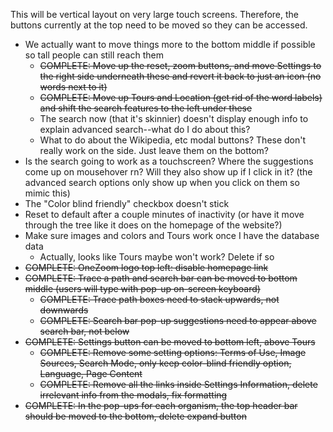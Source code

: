 This will be vertical layout on very large touch screens. Therefore, the buttons currently at the top need to be moved so they can be accessed.

- We actually want to move things more to the bottom middle if possible so tall people can still reach them
    - ~~COMPLETE: Move up the reset, zoom buttons, and move Settings to the right side underneath these and revert it back to just an icon (no words next to it)~~
    - ~~COMPLETE: Move up Tours and Location (get rid of the word labels) and shift the search features to the left under these~~
    - The search now (that it's skinnier) doesn't display enough info to explain advanced search--what do I do about this?
    - What to do about the Wikipedia, etc modal buttons? These don't really work on the side. Just leave them on the bottom?
- Is the search going to work as a touchscreen? Where the suggestions come up on mousehover rn? Will they also show up if I click in it? (the advanced search options only show up when you click on them so mimic this)
- The "Color blind friendly" checkbox doesn't stick
- Reset to default after a couple minutes of inactivity (or have it move through the tree like it does on the homepage of the website?)
- Make sure images and colors and Tours work once I have the database data
    - Actually, looks like Tours maybe won't work? Delete if so
- ~~COMPLETE: OneZoom logo top left: disable homepage link~~
- ~~COMPLETE: Trace a path and search bar can be moved to bottom middle (users will type with pop-up on-screen keyboard)~~
    - ~~COMPLETE: Trace path boxes need to stack upwards, not downwards~~
    - ~~COMPLETE: Search bar pop-up suggestions need to appear above search bar, not below~~
- ~~COMPLETE: Settings button can be moved to bottom left, above Tours~~
    - ~~COMPLETE: Remove some setting options: Terms of Use, Image Sources, Search Mode, only keep color-blind friendly option, Language, Page Content~~
    - ~~COMPLETE: Remove all the links inside Settings Information, delete irrelevant info from the modals, fix formatting~~
- ~~COMPLETE: In the pop-ups for each organism, the top header bar should be moved to the bottom, delete expand button~~